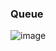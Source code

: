 ### Queue

![image](https://github.com/R-J2000/Data-Structures/assets/136933973/51336463-2e62-40f7-b48a-3ddd656fc4f5)

